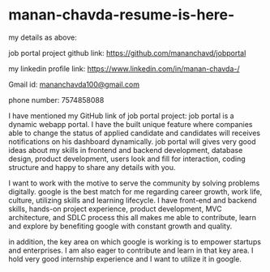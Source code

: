 # manan-chavda-resume-is-here-

my details as above:

job portal project github link:
https://github.com/mananchavd/jobportal

my linkedin profile link:
https://www.linkedin.com/in/manan-chavda-/

Gmail id: mananchavda100@gmail.com

phone number: 7574858088

I have mentioned my GitHub link of job portal project: job portal is a dynamic webapp portal. I have the built unique feature where companies able to change the status of applied candidate and candidates will receives notifications on his dashboard dynamically. job portal will gives very good ideas about my skills in frontend and backend development, database design, product development, users look and fill for interaction, coding structure and happy to share any details with you.

I want to work with the motive to serve the community by solving problems digitally. google is the best match for me regarding career growth, work life, culture, utilizing skills and learning lifecycle. I have front-end and backend skills, hands-on project experience, product development, MVC architecture, and SDLC  process this all makes me able to contribute, learn and explore by benefiting google with constant growth and quality.

in addition, the key area on which google is working is to empower startups and enterprises. I am also eager to contribute and learn in that key area. I hold very good internship experience and I want to utilize it in google.
